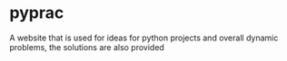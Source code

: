 # pyprac
A website that is used for ideas for python projects and overall dynamic problems, the solutions are also provided
